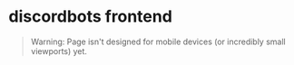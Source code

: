 # discordbots frontend

> Warning: Page isn't designed for mobile devices (or incredibly small viewports) yet.